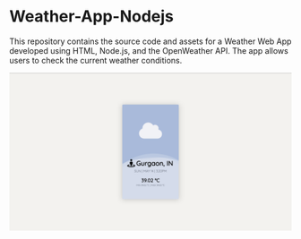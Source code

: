 # Weather-App-Nodejs

This repository contains the source code and assets for a Weather Web App developed using HTML, Node.js, and the OpenWeather API. The app allows users to check the current weather conditions.

![](https://github.com/AryanGandotra/Weather-App-Nodejs/blob/main/Images/Screenshot%202023-05-14%20at%203.20.36%20PM.png)
